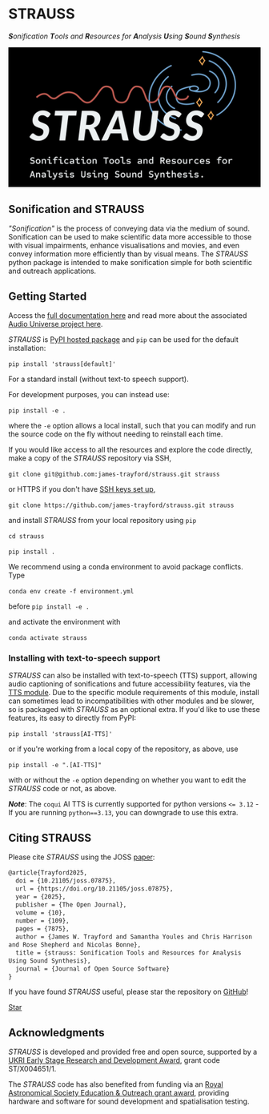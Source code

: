 # STRAUSS
***S**onification **T**ools and **R**esources for **A**nalysis **U**sing **S**ound **S**ynthesis*

![Sonification Tools & Resources for Analysis Using Sound Synthesis](./misc/strauss_logo_new_dark.jpg "STRAUSS logo")

## Sonification and STRAUSS

*"Sonification"* is the process of conveying data via the medium of sound. Sonification can be used to make scientific data more accessible to those with visual impairments, enhance visualisations and movies, and even convey information more efficiently than by visual means. The *STRAUSS* python package is intended to make sonification simple for both scientific and outreach applications.

## Getting Started

Access the [full documentation here](https://strauss.readthedocs.io/) and read more about the associated [Audio Universe project here](https://www.audiouniverse.org/).

*STRAUSS* is  [PyPI hosted package](https://pypi.org/project/strauss/) and `pip` can be used for the default installation:

`pip install 'strauss[default]'`

For a standard install (without text-to speech support).

For development purposes, you can instead use:

`pip install -e .`

where the `-e` option allows a local install, such that you can modify and run the source code on the fly without needing to reinstall each time. 

If you would like access to all the resources and explore the code directly, make a copy of the *STRAUSS* repository via SSH,

`git clone git@github.com:james-trayford/strauss.git strauss`

or HTTPS if you don't have [SSH keys set up](https://docs.github.com/en/github/authenticating-to-github/connecting-to-github-with-ssh),

`git clone https://github.com/james-trayford/strauss.git strauss`

and install *STRAUSS* from your local repository using `pip`

`cd strauss`

`pip install .`

We recommend using a conda environment to avoid package conflicts. Type

`conda env create -f environment.yml`

before `pip install -e .`

and activate the environment with

`conda activate strauss`

### Installing with text-to-speech support

*STRAUSS* can also be installed with text-to-speech (TTS) support, allowing audio captioning of sonifications and future accessibility features, via the [TTS module](https://pypi.org/project/coqui-tts/). Due to the specific module requirements of this module, install can sometimes lead to incompatibilities with other modules and be slower, so is packaged with *STRAUSS* as an optional extra. If you'd like to use these features, its easy to directly from PyPI:

`pip install 'strauss[AI-TTS]'`

or if you're working from a local copy of the repository, as above, use

`pip install -e ".[AI-TTS]"`

with or without the `-e` option depending on whether you want to edit the *STRAUSS* code or not, as above. 


***Note***: The `coqui` AI TTS is currently supported for python versions `<= 3.12` - If you are running `python==3.13`, you can downgrade to use this extra.

## Citing STRAUSS

Please cite *STRAUSS* using the JOSS [paper](https://joss.theoj.org/papers/10.21105/joss.07875):

```
@article{Trayford2025,
  doi = {10.21105/joss.07875},
  url = {https://doi.org/10.21105/joss.07875},
  year = {2025},
  publisher = {The Open Journal}, 
  volume = {10},
  number = {109},
  pages = {7875},
  author = {James W. Trayford and Samantha Youles and Chris Harrison and Rose Shepherd and Nicolas Bonne},
  title = {strauss: Sonification Tools and Resources for Analysis Using Sound Synthesis},
  journal = {Journal of Open Source Software}
}
```     

If you have found *STRAUSS* useful, please star the repository on [GitHub](https://github.com/james-trayford/strauss)! 

<a class="github-button" href="https://github.com/james-trayford/strauss" data-color-scheme="no-preference: light; light: light; dark: dark;" data-icon="octicon-star" data-size="large" aria-label="Star james-trayford/strauss on GitHub">Star</a>

## Acknowledgments
*STRAUSS* is developed and provided free and open source, supported by a [UKRI Early Stage Research and Development Award](https://www.ukri.org/opportunity/early-stage-research-and-development-scheme/), grant code ST/X004651/1.

The *STRAUSS* code has also benefited from funding via an [Royal Astronomical Society Education & Outreach grant award](https://ras.ac.uk/awards-and-grants/outreach/education-outreach-small-grants-scheme), providing hardware and software for sound development and spatialisation testing.
